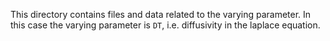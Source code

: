 This directory contains files and data related to the varying parameter. In this case the varying parameter is `DT`, i.e. diffusivity in the laplace equation.
